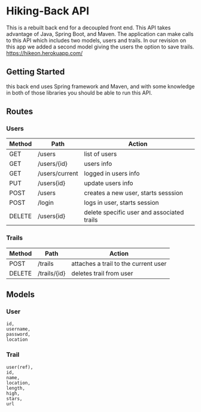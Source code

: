 # Hiking-Back API

This is a rebuilt back end for a decoupled front end. This API takes advantage of Java, Spring Boot, and Maven.
The application can make calls to this API which includes two models, users and trails. In our revision on this app we added a second model giving the users the option to save trails. https://hikeon.herokuapp.com/

## Getting Started

this back end uses Spring framework and Maven, and with some knowledge in both of those libraries you should be able to run this API.

## Routes

### Users

| Method | Path | Action|
|--------|------|-------|
| GET | /users | list of users |
| GET | /users/{id} | users info |
| GET | /users/current | logged in users info |
| PUT | /users{id} | update users info |
| POST | /users | creates a new user, starts sesssion |
| POST | /login | logs in user, starts session |
| DELETE | /users{id} | delete specific user and associated trails |

### Trails

| Method | Path | Action|
|--------|------|-------|
| POST | /trails | attaches a trail to the current user |
| DELETE | /trails/{id} | deletes trail from user |

## Models

### User

```
id,
username,
password,
location
```

### Trail

```
user(ref),
id,
name,
location,
length,
high,
stars,
url
```

